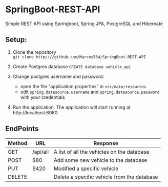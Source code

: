 # SpringBoot-REST-API
Simple REST API using Springboot, Spring JPA, PostgreSQL and Hibernate

## Setup:
1. Clone the repository <br>
   `git clone https://github.com/Marcos564/SpringBoot-REST-API`

2. Create Postgres database
   `CREATE database vehicle_api`

3. Change postgres username and password:
   - open the file "application.properties" in `src/main/resources` <br>
   - edit `spring.datasource.username` and `spring.datasource.password` with your credentials

4. Run the application.
   The application will start running at http://localhost:8080 

## EndPoints

| Method    | URL     |  Response|
| -------- | -------- |-------|
| GET      | /api/all | A list of all the vehicles on the database |
| POST     | $80      | Add some new vehicle to the database |
| PUT    | $420     | Modified a specific vehicle |
| DELETE |          | Delete a specific vehicle from the database    |
